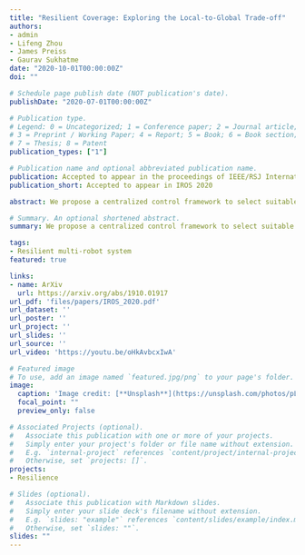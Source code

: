```yaml
---
title: "Resilient Coverage: Exploring the Local-to-Global Trade-off"
authors:
- admin
- Lifeng Zhou
- James Preiss
- Gaurav Sukhatme
date: "2020-10-01T00:00:00Z"
doi: ""

# Schedule page publish date (NOT publication's date).
publishDate: "2020-07-01T00:00:00Z"

# Publication type.
# Legend: 0 = Uncategorized; 1 = Conference paper; 2 = Journal article;
# 3 = Preprint / Working Paper; 4 = Report; 5 = Book; 6 = Book section;
# 7 = Thesis; 8 = Patent
publication_types: ["1"]

# Publication name and optional abbreviated publication name.
publication: Accepted to appear in the proceedings of IEEE/RSJ International Conference on Intelligent Robots and Systems 2020
publication_short: Accepted to appear in IROS 2020

abstract: We propose a centralized control framework to select suitable robots from a heterogeneous pool and place them at appropriate locations to monitor a region for events of interest. In the event of a robot failure, the framework repositions robots in a user-defined local neighborhood of the failed robot to compensate for the coverage loss. The central controller augments the team with additional robots from the robot pool when simply repositioning robots fails to attain a user-specified level of desired coverage. The size of the local neighborhood around the failed robot and the desired coverage over the region are two objectives that can be manipulated to achieve a user-specified balance. We investigate the trade-off between the coverage compensation achieved through local repositioning and the computation required to plan the new robot locations. We also study the relationship between the size of the local neighborhood and the number of additional robots added to the team for a given user-specified level of desired coverage. We use extensive simulations and an experiment with a team of seven quadrotors to verify the effectiveness of our framework. Additionally, we show that to reach a high level of coverage in a neighborhood with a large robot population, it is more efficient to enlarge the neighborhood size, instead of adding additional robots and repositioning them.

# Summary. An optional shortened abstract.
summary: We propose a centralized control framework to select suitable robots from a heterogeneous pool and place them at appropriate locations to monitor a region for events of interest

tags:
- Resilient multi-robot system
featured: true

links:
- name: ArXiv
  url: https://arxiv.org/abs/1910.01917
url_pdf: 'files/papers/IROS_2020.pdf'
url_dataset: ''
url_poster: ''
url_project: ''
url_slides: ''
url_source: ''
url_video: 'https://youtu.be/oHkAvbcxIwA'

# Featured image
# To use, add an image named `featured.jpg/png` to your page's folder.
image:
  caption: 'Image credit: [**Unsplash**](https://unsplash.com/photos/pLCdAaMFLTE)'
  focal_point: ""
  preview_only: false

# Associated Projects (optional).
#   Associate this publication with one or more of your projects.
#   Simply enter your project's folder or file name without extension.
#   E.g. `internal-project` references `content/project/internal-project/index.md`.
#   Otherwise, set `projects: []`.
projects:
- Resilience

# Slides (optional).
#   Associate this publication with Markdown slides.
#   Simply enter your slide deck's filename without extension.
#   E.g. `slides: "example"` references `content/slides/example/index.md`.
#   Otherwise, set `slides: ""`.
slides: ""
---
```

